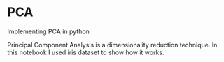# PCA
Implementing PCA in python

Principal Component Analysis is a dimensionality reduction technique. In this notebook I used iris dataset to show how it works.
